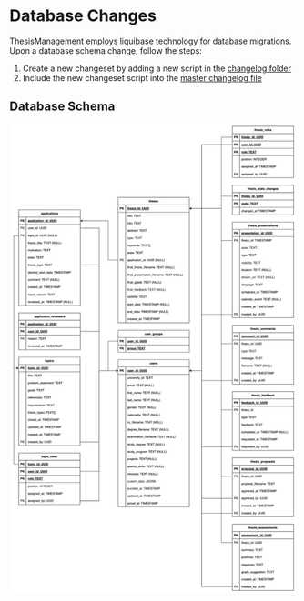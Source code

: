 # Database Changes

ThesisManagement employs liquibase technology for database migrations. Upon a database schema change, follow the steps:
1. Create a new changeset by adding a new script in the [changelog folder](/server/src/main/resources/db/changelog/changes)
2. Include the new changeset script into the [master changelog file](/server/src/main/resources/db/changelog/db.changelog-master.xml)

## Database Schema
![Database Schema](files/database-schema.svg)